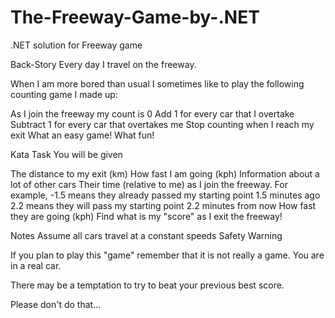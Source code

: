 # The-Freeway-Game-by-.NET
.NET solution for Freeway game

Back-Story
Every day I travel on the freeway.

When I am more bored than usual I sometimes like to play the following counting game I made up:

As I join the freeway my count is 0
Add 1 for every car that I overtake
Subtract 1 for every car that overtakes me
Stop counting when I reach my exit
What an easy game! What fun!

Kata Task
You will be given

The distance to my exit (km)
How fast I am going (kph)
Information about a lot of other cars
Their time (relative to me) as I join the freeway. For example,
-1.5 means they already passed my starting point 1.5 minutes ago
2.2 means they will pass my starting point 2.2 minutes from now
How fast they are going (kph)
Find what is my "score" as I exit the freeway!

Notes
Assume all cars travel at a constant speeds
 Safety Warning 

If you plan to play this "game" remember that it is not really a game. You are in a real car.

There may be a temptation to try to beat your previous best score.

Please don't do that...

